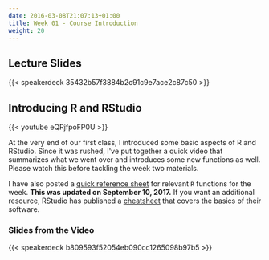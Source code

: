 ```yaml
---
date: 2016-03-08T21:07:13+01:00
title: Week 01 - Course Introduction
weight: 20
---
```


## Lecture Slides
{{< speakerdeck 35432b57f3884b2c91c9e7ace2c87c50 >}}

## Introducing R and RStudio
{{< youtube eQRjfpoFP0U >}}

At the very end of our first class, I introduced some basic aspects of R and RStudio. Since it was rushed, I've put together a quick video that summarizes what we went over and introduces some new functions as well. Please watch this before tackling the week two materials.

I have also posted a [quick reference sheet](https://github.com/slu-soc5050/Week-01/tree/master/Functions) for relevant `R` functions for the week. **This was updated on September 10, 2017.** If you want an additional resource, RStudio has published a [cheatsheet](https://github.com/rstudio/cheatsheets/raw/master/source/pdfs/rstudio-IDE-cheatsheet.pdf) that covers the basics of their software.

### Slides from the Video
{{< speakerdeck b809593f52054eb090cc1265098b97b5 >}}
